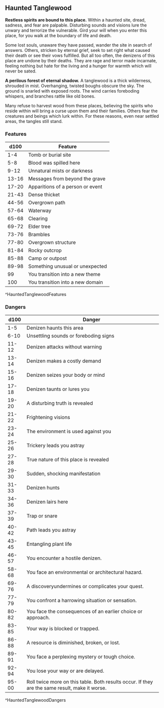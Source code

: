 ## Haunted Tanglewood
**Restless spirits are bound to this place.** Within a haunted site, dread, sadness, and fear are palpable. Disturbing sounds and visions lure the unwary and terrorize the vulnerable. Gird your will when you enter this place, for you walk at the boundary of life and death.

Some lost souls, unaware they have passed, wander the site in search of answers. Others, stricken by eternal grief, seek to set right what caused their death or see their vows fulfilled. But all too often, the denizens of this place are undone by their deaths. They are rage and terror made incarnate, feeling nothing but hate for the living and a hunger for warmth which will never be sated.

**A perilous forest of eternal shadow.** A tanglewood is a thick wilderness, shrouded in mist. Overhanging, twisted boughs obscure the sky. The ground is snarled with exposed roots. The wind carries foreboding whispers, and branches rattle like old bones.

Many refuse to harvest wood from these places, believing the spirits who reside within will bring a curse upon them and their families. Others fear the creatures and beings which lurk within. For these reasons, even near settled areas, the tangles still stand.

### Features
| d100  | Feature  |
|-------|----------|
| 1-4 | Tomb or burial site  |
| 5-8 | Blood was spilled here  |
| 9-12 | Unnatural mists or darkness  |
| 13-16 | Messages from beyond the grave  |
| 17-20 | Apparitions of a person or event  |
| 21-43 | Dense thicket  |
| 44-56 | Overgrown path  |
| 57-64 | Waterway  |
| 65-68 | Clearing   |
| 69-72 | Elder tree  |
| 73-76 | Brambles  |
| 77-80 | Overgrown structure  |
| 81-84 | Rocky outcrop  |
| 85-88 | Camp or outpost  |
| 89-98 | Something unusual or unexpected  |
| 99 | You transition into a new theme  |
| 100 | You transition into a new domain  |
^HauntedTanglewoodFeatures

### Dangers
| d100  | Danger  |
|-------|----------|
| 1-5 | Denizen haunts this area  |
| 6-10 | Unsettling sounds or foreboding signs  |
| 11-12 | Denizen attacks without warning  |
| 13-14 | Denizen makes a costly demand  |
| 15-16 | Denizen seizes your body or mind  |
| 17-18 | Denizen taunts or lures you  |
| 19-20 | A disturbing truth is revealed  |
| 21-22 | Frightening visions  |
| 23-24 | The environment is used against you  |
| 25-26 | Trickery leads you astray  |
| 27-28 | True nature of this place is revealed  |
| 29-30 | Sudden, shocking manifestation  |
| 31-33 | Denizen hunts  |
| 34-36 | Denizen lairs here  |
| 37-39 | Trap or snare  |
| 40-42 | Path leads you astray  |
| 43-45 | Entangling plant life  |
| 46-57 | You encounter a hostile denizen.
| 58-68 | You face an environmental or architectural hazard.
| 69-76 | A discoveryundermines or complicates your quest.
| 77-79 | You confront a harrowing situation or sensation.
| 80-82 | You face the consequences of an earlier choice or approach.
| 83-85 | Your way is blocked or trapped.
| 86-88 | A resource is diminished, broken, or lost.
| 89-91 | You face a perplexing mystery or tough choice.
| 92-94 | You lose your way or are delayed.
| 95-00 | Roll twice more on this table. Both results occur. If they are the same result, make it worse.
^HauntedTanglewoodDangers

